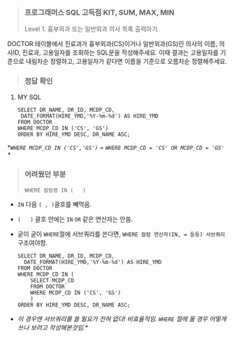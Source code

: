 <blockquote>
<h3 id="프로그래머스-sql-고득점-kit-sum-max-min">프로그래머스 SQL 고득점 KIT, SUM, MAX, MIN</h3>
<p>Level 1. 흉부외과 또는 일반외과 의사 목록 출력하기</p>
</blockquote>
<p>DOCTOR 테이블에서 진료과가 흉부외과(CS)이거나 일반외과(GS)인 의사의 이름, 의사ID, 진료과, 고용일자를 조회하는 SQL문을 작성해주세요. 이때 결과는 고용일자를 기준으로 내림차순 정렬하고, 고용일자가 같다면 이름을 기준으로 오름차순 정렬해주세요.</p>
<blockquote>
<h3 id="정답-확인">정답 확인</h3>
</blockquote>
<ol>
<li>MY SQL<pre><code class="language-sql">SELECT DR_NAME, DR_ID, MCDP_CD, 
 DATE_FORMAT(HIRE_YMD,'%Y-%m-%d') AS HIRE_YMD
FROM DOCTOR
WHERE MCDP_CD IN ('CS', 'GS')
ORDER BY HIRE_YMD DESC, DR_NAME ASC;</code></pre>
</li>
</ol>
<p>*<em><code>WHERE MCDP_CD IN ('CS','GS')</code>
= <code>WHERE MCDP_CD = 'CS' OR MCDP_CD = 'GS'</code>
*</em></p>
<blockquote>
<h3 id="어려웠던-부분">어려웠던 부분</h3>
<p><code>WHERE 컬럼명 IN (   )</code></p>
</blockquote>
<ul>
<li><p><code>IN</code> 다음 <code>( , )</code>괄호를 빼먹음.</p>
</li>
<li><p><code>(   )</code> 괄호 안에는 <code>IN</code> <code>OR</code> 같은 연산자는 안씀.</p>
</li>
<li><p>굳이 굳이 <code>WHERE</code>절에 서브쿼리를 쓴다면, <code>WHERE 컬럼 연산자(IN, = 등등) 서브쿼리</code> 구조여야함.</p>
<pre><code class="language-sql">SELECT DR_NAME, DR_ID, MCDP_CD, 
  DATE_FORMAT(HIRE_YMD,'%Y-%m-%d') AS HIRE_YMD
FROM DOCTOR
WHERE MCDP_CD IN (
    SELECT MCDP_CD 
    FROM DOCTOR
    WHERE MCDP_CD IN ('CS', 'GS')
    )
ORDER BY HIRE_YMD DESC, DR_NAME ASC;</code></pre>
</li>
<li><p><em>이 경우엔 서브쿼리를 쓸 필요가 전혀 없다! 비효율적임.
<code>WHERE</code> 절에 올 경우 어떻게 쓰나 보려고 작성해본것임.*</em></p>
</li>
</ul>